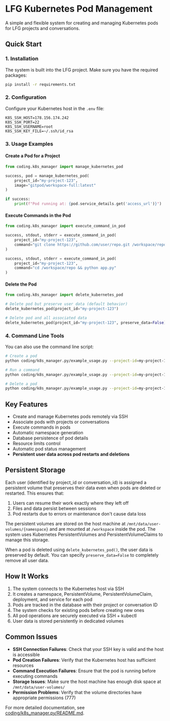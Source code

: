 # LFG Kubernetes Pod Management

A simple and flexible system for creating and managing Kubernetes pods for LFG projects and conversations.

## Quick Start

### 1. Installation

The system is built into the LFG project. Make sure you have the required packages:

```bash
pip install -r requirements.txt
```

### 2. Configuration

Configure your Kubernetes host in the `.env` file:

```
K8S_SSH_HOST=178.156.174.242
K8S_SSH_PORT=22
K8S_SSH_USERNAME=root
K8S_SSH_KEY_FILE=~/.ssh/id_rsa
```

### 3. Usage Examples

#### Create a Pod for a Project

```python
from coding.k8s_manager import manage_kubernetes_pod

success, pod = manage_kubernetes_pod(
    project_id="my-project-123",
    image="gitpod/workspace-full:latest"
)

if success:
    print(f"Pod running at: {pod.service_details.get('access_url')}")
```

#### Execute Commands in the Pod

```python
from coding.k8s_manager import execute_command_in_pod

success, stdout, stderr = execute_command_in_pod(
    project_id="my-project-123",
    command="git clone https://github.com/user/repo.git /workspace/repo"
)

success, stdout, stderr = execute_command_in_pod(
    project_id="my-project-123",
    command="cd /workspace/repo && python app.py"
)
```

#### Delete the Pod

```python
from coding.k8s_manager import delete_kubernetes_pod

# Delete pod but preserve user data (default behavior)
delete_kubernetes_pod(project_id="my-project-123")

# Delete pod and all associated data
delete_kubernetes_pod(project_id="my-project-123", preserve_data=False)
```

### 4. Command Line Tools

You can also use the command line script:

```bash
# Create a pod
python coding/k8s_manager.py/example_usage.py --project-id=my-project-123 --action=create

# Run a command
python coding/k8s_manager.py/example_usage.py --project-id=my-project-123 --action=execute --command="ls -la /workspace"

# Delete a pod
python coding/k8s_manager.py/example_usage.py --project-id=my-project-123 --action=delete
```

## Key Features

- Create and manage Kubernetes pods remotely via SSH
- Associate pods with projects or conversations
- Execute commands in pods
- Automatic namespace generation
- Database persistence of pod details
- Resource limits control
- Automatic pod status management
- **Persistent user data across pod restarts and deletions**

## Persistent Storage

Each user (identified by project_id or conversation_id) is assigned a persistent volume that preserves their data even when pods are deleted or restarted. This ensures that:

1. Users can resume their work exactly where they left off
2. Files and data persist between sessions
3. Pod restarts due to errors or maintenance don't cause data loss

The persistent volumes are stored on the host machine at `/mnt/data/user-volumes/{namespace}` and are mounted at `/workspace` inside the pod. The system uses Kubernetes PersistentVolumes and PersistentVolumeClaims to manage this storage.

When a pod is deleted using `delete_kubernetes_pod()`, the user data is preserved by default. You can specify `preserve_data=False` to completely remove all user data.

## How It Works

1. The system connects to the Kubernetes host via SSH
2. It creates a namespace, PersistentVolume, PersistentVolumeClaim, deployment, and service for each pod
3. Pods are tracked in the database with their project or conversation ID
4. The system checks for existing pods before creating new ones
5. All pod operations are securely executed via SSH + kubectl
6. User data is stored persistently in dedicated volumes

## Common Issues

- **SSH Connection Failures**: Check that your SSH key is valid and the host is accessible
- **Pod Creation Failures**: Verify that the Kubernetes host has sufficient resources
- **Command Execution Failures**: Ensure that the pod is running before executing commands
- **Storage Issues**: Make sure the host machine has enough disk space at `/mnt/data/user-volumes/`
- **Permission Problems**: Verify that the volume directories have appropriate permissions (777)

For more detailed documentation, see [coding/k8s_manager.py/README.md](coding/k8s_manager.py/README.md). 